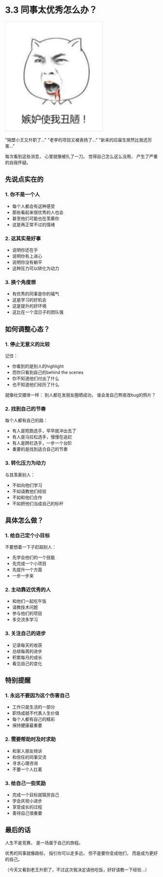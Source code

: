 # 3.3 同事太优秀怎么办？

![职场压力](../assets/images/chapter3/workplace-pressure.jpg)

"隔壁小王又升职了..."
"老李的项目又被表扬了..."
"新来的应届生居然比我还厉害..."

每次看到这些消息，
心里就像被扎了一刀。
觉得自己怎么这么没用，
产生了严重的自我怀疑。

## 先说点实在的

### 1. 你不是一个人
- 每个人都会有这种感受
- 那些看起来很优秀的人也会
- 甚至他们可能也在羡慕你
- 这是再正常不过的情绪

### 2. 这其实是好事
- 说明你还在乎
- 说明你有上进心
- 说明你没有躺平
- 这种压力可以转化为动力

### 3. 换个角度想
- 有优秀的同事是你的福气
- 这是学习的好机会
- 这是提升的好环境
- 这比在一个混日子的团队强

## 如何调整心态？

### 1. 停止无意义的比较
记住：
- 你看到的是别人的highlight
- 而你只看到自己的behind the scenes
- 你不知道他们付出了什么
- 也不知道他们经历了什么

就像社交媒体一样：
别人都在发朋友圈晒成功，
谁会发自己熬夜改bug的照片？

### 2. 找到自己的节奏
每个人都有自己的路：
- 有人是短跑选手，早早就冲出去了
- 有人是马拉松选手，慢慢在追赶
- 有人是跨栏选手，一步一个台阶
- 重要的是找到适合自己的节奏

### 3. 转化压力为动力
与其羡慕别人：
- 不如向他们学习
- 不如请教他们经验
- 不如和他们合作
- 不如把他们当成自己的标杆

## 具体怎么做？

### 1. 给自己定个小目标
不要想着一下子赶超别人：
- 先学会他们的一个技能
- 先完成一个小项目
- 先提升一个方面
- 一步一步来

### 2. 主动靠近优秀的人
- 和他们一起吃午饭
- 请教技术问题
- 参与他们的项目
- 多交流多学习

### 3. 关注自己的进步
- 记录每天的收获
- 总结每周的进步
- 积累每月的成长
- 看见自己的变化

## 特别提醒

### 1. 永远不要因为这个伤害自己
- 工作只是生活的一部分
- 职场成就不代表人生价值
- 每个人都有自己的精彩
- 保持健康最重要

### 2. 需要帮助时及时求助
- 和家人朋友倾诉
- 和信任的同事交流
- 寻求心理咨询
- 不要一个人扛着

### 3. 给自己一些奖励
- 完成一个目标就犒劳自己
- 学会庆祝小进步
- 享受成长的过程
- 善待自己很重要

## 最后的话

人生不是竞赛，
是一场属于自己的旅程。

优秀的同事就像路标，
指引你可以走多远，
但不是要你变成他们，
而是成为更好的自己。

（今天又看到老王升职了，不过这次我决定请他吃饭，好好请教一下经验...）
